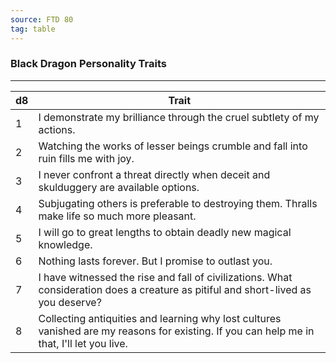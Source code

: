 ```yaml
---
source: FTD 80
tag: table
---
```


### Black Dragon Personality Traits
---
|d8|Trait|
|----|------------|
|1|I demonstrate my brilliance through the cruel subtlety of my actions.|
|2|Watching the works of lesser beings crumble and fall into ruin fills me with joy.|
|3|I never confront a threat directly when deceit and skulduggery are available options.|
|4|Subjugating others is preferable to destroying them. Thralls make life so much more pleasant.|
|5|I will go to great lengths to obtain deadly new magical knowledge.|
|6|Nothing lasts forever. But I promise to outlast you.|
|7|I have witnessed the rise and fall of civilizations. What consideration does a creature as pitiful and short-lived as you deserve?|
|8|Collecting antiquities and learning why lost cultures vanished are my reasons for existing. If you can help me in that, I'll let you live.|
